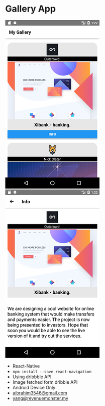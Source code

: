 # Gallery App



![Home Screen](./images/screenshot1.png)     ![Info Screen](./images/screenshot2.png) 



* React-Native
* `npm install --save react-navigation`
* Using dribbble API
* Image fetched form dribble API
* Android Device Only
* aibrahim3546@gmail.com
* [yang@revenuemonster.my](yang@revenuemonster.my)
